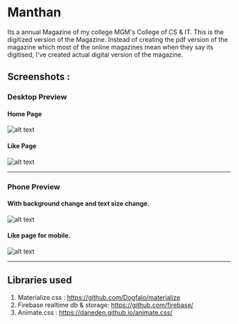 # Manthan
Its a annual Magazine of my college MGM's College of CS & IT. This is the digitized version of the Magazine. Instead of creating the pdf version of the magazine which most of the online magazines mean when they say its digitised, I've created actual digital version of the magazine.

## Screenshots :

### Desktop Preview

#### Home Page
![alt text](https://imgur.com/download/sg5I5C7 "Desktop Home Page")

#### Like Page
![alt text](https://imgur.com/download/OwUTKnj "Desktop Like Page")

---
### Phone Preview

#### With background change and text size change.

![alt text](https://imgur.com/download/m34f2kO "Desktop Like Page")

#### Like page for mobile.

![alt text](https://imgur.com/download/d1hq7Wl "Desktop Like Page")

---
## Libraries used

1. Materialize css : https://github.com/Dogfalo/materialize
2. Firebase realtime db & storage: https://github.com/firebase/
3. Animate.css : https://daneden.github.io/animate.css/

